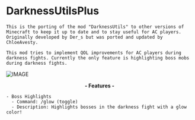 # DarknessUtilsPlus
```
This is the porting of the mod "DarknessUtils" to other versions of Minecraft to keep it up to date and to stay useful for AC players. Originally developed by Der_s but was ported and updated by ChloeAvesty.

This mod tries to implement QOL improvements for AC players during darkness fights. Currently the only feature is highlighting boss mobs during darkness fights.
```

![IMAGE](https://github.com/DersWasTaken/DarknessUtils/assets/85004622/b8122a4e-d6c7-47b5-b54c-549af312faad)
<p align="center">
    <b>- Features -</b>

    - Boss Highlights
      - Command: /glow (toggle)
      - Description: Highlights bosses in the darkness fight with a glow color!
</p>
